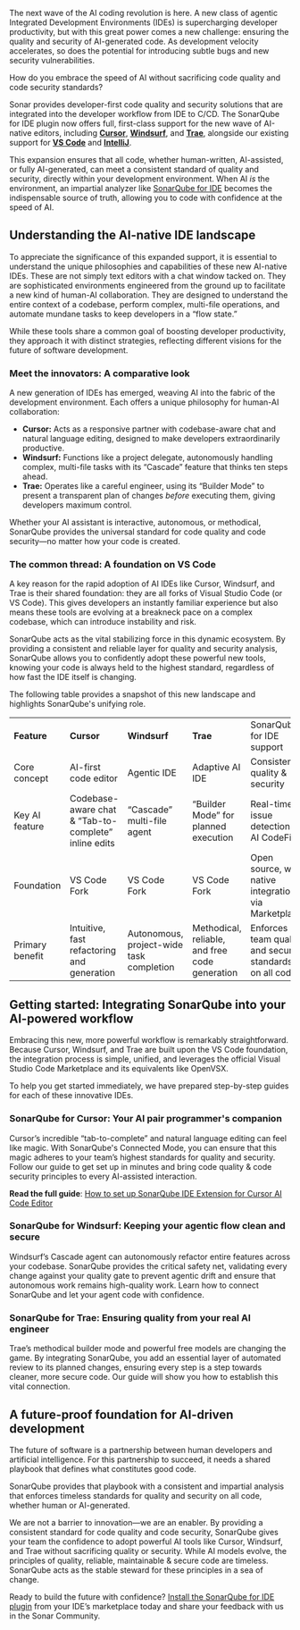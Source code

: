 The next wave of the AI coding revolution is here. A new class of agentic Integrated Development Environments (IDEs) is supercharging developer productivity, but with this great power comes a new challenge: ensuring the quality and security of AI-generated code. As development velocity accelerates, so does the potential for introducing subtle bugs and new security vulnerabilities.

How do you embrace the speed of AI without sacrificing code quality and code security standards?

Sonar provides developer-first code quality and security solutions that are integrated into the developer workflow from IDE to C/CD. The SonarQube for IDE plugin now offers full, first-class support for the new wave of AI-native editors, including [**Cursor**](https://cursor.com/ "Cursor"), [**Windsurf**](http://windsurf.com/ "Windsurf"), and [**Trae**](https://www.trae.ai/ "Trae"), alongside our existing support for [**VS Code**](https://code.visualstudio.com/ "VS Code") and [**IntelliJ**](https://www.jetbrains.com/idea/ "IntelliJ").

This expansion ensures that all code, whether human-written, AI-assisted, or fully AI-generated, can meet a consistent standard of quality and security, directly within your development environment. When AI *is* the environment, an impartial analyzer like [SonarQube for IDE](https://www.sonarsource.com/products/sonarlint/ "SonarQube for IDE") becomes the indispensable source of truth, allowing you to code with confidence at the speed of AI.

## Understanding the AI-native IDE landscape

To appreciate the significance of this expanded support, it is essential to understand the unique philosophies and capabilities of these new AI-native IDEs. These are not simply text editors with a chat window tacked on. They are sophisticated environments engineered from the ground up to facilitate a new kind of human-AI collaboration. They are designed to understand the entire context of a codebase, perform complex, multi-file operations, and automate mundane tasks to keep developers in a “flow state.”

While these tools share a common goal of boosting developer productivity, they approach it with distinct strategies, reflecting different visions for the future of software development.

### Meet the innovators: A comparative look

A new generation of IDEs has emerged, weaving AI into the fabric of the development environment. Each offers a unique philosophy for human-AI collaboration:

* **Cursor:** Acts as a responsive partner with codebase-aware chat and natural language editing, designed to make developers extraordinarily productive.
* **Windsurf:** Functions like a project delegate, autonomously handling complex, multi-file tasks with its “Cascade” feature that thinks ten steps ahead.
* **Trae:** Operates like a careful engineer, using its “Builder Mode” to present a transparent plan of changes *before* executing them, giving developers maximum control.

Whether your AI assistant is interactive, autonomous, or methodical, SonarQube provides the universal standard for code quality and code security—no matter how your code is created.

### The common thread: A foundation on VS Code

A key reason for the rapid adoption of AI IDEs like Cursor, Windsurf, and Trae is their shared foundation: they are all forks of Visual Studio Code (or VS Code). This gives developers an instantly familiar experience but also means these tools are evolving at a breakneck pace on a complex codebase, which can introduce instability and risk.

SonarQube acts as the vital stabilizing force in this dynamic ecosystem. By providing a consistent and reliable layer for quality and security analysis, SonarQube allows you to confidently adopt these powerful new tools, knowing your code is always held to the highest standard, regardless of how fast the IDE itself is changing.

The following table provides a snapshot of this new landscape and highlights SonarQube's unifying role.

|  |  |  |  |  |
| --- | --- | --- | --- | --- |
| **Feature** | **Cursor** | **Windsurf** | **Trae** | SonarQube for IDE support |
| Core concept | AI-first code editor | Agentic IDE | Adaptive AI IDE | Consistent quality & security |
| Key AI feature | Codebase-aware chat & “Tab-to-complete” inline edits | “Cascade” multi-file agent | “Builder Mode” for planned execution | Real-time issue detection & AI CodeFix |
| Foundation | VS Code Fork | VS Code Fork | VS Code Fork | Open source, with native integration via Marketplace |
| Primary benefit | Intuitive, fast refactoring and generation | Autonomous, project-wide task completion | Methodical, reliable, and free code generation | Enforces team quality and security standards on all code |

## Getting started: Integrating SonarQube into your AI-powered workflow

Embracing this new, more powerful workflow is remarkably straightforward. Because Cursor, Windsurf, and Trae are built upon the VS Code foundation, the integration process is simple, unified, and leverages the official Visual Studio Code Marketplace and its equivalents like OpenVSX.

To help you get started immediately, we have prepared step-by-step guides for each of these innovative IDEs.

### SonarQube for Cursor: Your AI pair programmer's companion

Cursor’s incredible “tab-to-complete” and natural language editing can feel like magic. With SonarQube's Connected Mode, you can ensure that this magic adheres to your team’s highest standards for quality and security. Follow our guide to get set up in minutes and bring code quality & code security principles to every AI-assisted interaction.

**Read the full guide**: [How to set up SonarQube IDE Extension for Cursor AI Code Editor](https://www.sonarsource.com/learn/sq-ide-plug-in-for-cursor/ "How to set up SonarQube IDE Extension for Cursor AI Code Editor")

### SonarQube for Windsurf: Keeping your agentic flow clean and secure

Windsurf’s Cascade agent can autonomously refactor entire features across your codebase. SonarQube provides the critical safety net, validating every change against your quality gate to prevent agentic drift and ensure that autonomous work remains high-quality work. Learn how to connect SonarQube and let your agent code with confidence.

### SonarQube for Trae: Ensuring quality from your real AI engineer

Trae’s methodical builder mode and powerful free models are changing the game. By integrating SonarQube, you add an essential layer of automated review to its planned changes, ensuring every step is a step towards cleaner, more secure code. Our guide will show you how to establish this vital connection.

## A future-proof foundation for AI-driven development

The future of software is a partnership between human developers and artificial intelligence. For this partnership to succeed, it needs a shared playbook that defines what constitutes good code.

SonarQube provides that playbook with a consistent and impartial analysis that enforces timeless standards for quality and security on all code, whether human or AI-generated.

We are not a barrier to innovation—we are an enabler. By providing a consistent standard for code quality and code security, SonarQube gives your team the confidence to adopt powerful AI tools like Cursor, Windsurf, and Trae without sacrificing quality or security. While AI models evolve, the principles of quality, reliable, maintainable & secure code are timeless. SonarQube acts as the stable steward for these principles in a sea of change.

Ready to build the future with confidence? [Install the SonarQube for IDE plugin](https://www.sonarsource.com/products/sonarlint/ide-login/ "Install the SonarQube for IDE plugin") from your IDE’s marketplace today and share your feedback with us in the Sonar Community.